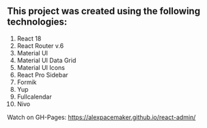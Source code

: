 ## This project was created using the following technologies:

1. React 18
2. React Router v.6
3. Material UI
4. Material UI Data Grid
5. Material UI Icons
6. React Pro Sidebar
7. Formik
8. Yup
9. Fullcalendar
10. Nivo

Watch on GH-Pages: https://alexpacemaker.github.io/react-admin/
